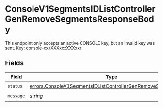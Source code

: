 # ConsoleV1SegmentsIDListControllerGenRemoveSegmentsResponseBody

This endpoint only accepts an active CONSOLE key, but an invalid key was sent. Key: console-xxxXXXxxxXXXxxx


## Fields

| Field                                                                                                                                              | Type                                                                                                                                               | Required                                                                                                                                           | Description                                                                                                                                        |
| -------------------------------------------------------------------------------------------------------------------------------------------------- | -------------------------------------------------------------------------------------------------------------------------------------------------- | -------------------------------------------------------------------------------------------------------------------------------------------------- | -------------------------------------------------------------------------------------------------------------------------------------------------- |
| `status`                                                                                                                                           | [errors.ConsoleV1SegmentsIDListControllerGenRemoveSegmentsStatus](../../models/errors/consolev1segmentsidlistcontrollergenremovesegmentsstatus.md) | :heavy_check_mark:                                                                                                                                 | N/A                                                                                                                                                |
| `message`                                                                                                                                          | *string*                                                                                                                                           | :heavy_check_mark:                                                                                                                                 | N/A                                                                                                                                                |